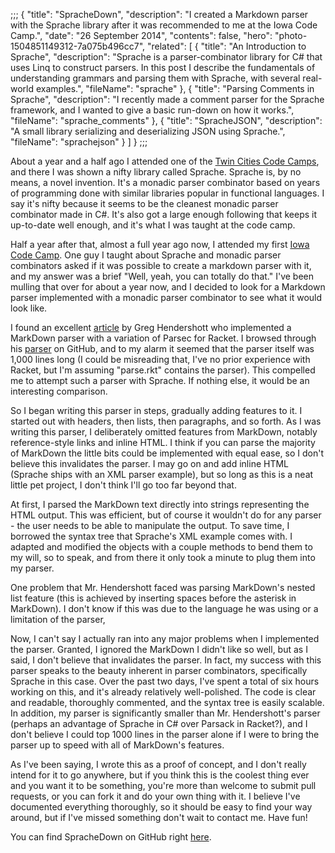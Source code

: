 ;;;
{
	"title": "SpracheDown",
	"description": "I created a Markdown parser with the Sprache library after it was recommended to me at the Iowa Code Camp.",
	"date": "26 September 2014",
	"contents": false,
	"hero": "photo-1504851149312-7a075b496cc7",
    "related": [
		{ "title": "An Introduction to Sprache", "description": "Sprache is a parser-combinator library for C# that uses Linq to construct parsers. In this post I describe the fundamentals of understanding grammars and parsing them with Sprache, with several real-world examples.", "fileName": "sprache" },
        { "title": "Parsing Comments in Sprache", "description": "I recently made a comment parser for the Sprache framework, and I wanted to give a basic run-down on how it works.", "fileName": "sprache_comments" },
        { "title": "SpracheJSON", "description": "A small library serializing and deserializing JSON using Sprache.", "fileName": "sprachejson" }
    ]
}
;;;

About a year and a half ago I attended one of the [Twin Cities Code Camps](http://www.twincitiescodecamp.com), and there I was shown a nifty library called Sprache. Sprache is, by no means, a novel invention. It's a monadic parser combinator based on years of programming done with similar libraries popular in functional languages. I say it's nifty because it seems to be the cleanest monadic parser combinator made in C#. It's also got a large enough following that keeps it up-to-date well enough, and it's what I was taught at the code camp.

Half a year after that, almost a full year ago now, I attended my first [Iowa Code Camp](http://www.iowacodecamp.com). One guy I taught about Sprache and monadic parser combinators asked if it was possible to create a markdown parser with it, and my answer was a brief "Well, yeah, you can totally do that." I've been mulling that over for about a year now, and I decided to look for a Markdown parser implemented with a monadic parser combinator to see what it would look like.

I found an excellent [article](http://www.greghendershott.com/2013/11/markdown-parser-redesign.html) by Greg Hendershott who implemented a MarkDown parser with a variation of Parsec for Racket. I browsed through his [parser](https://github.com/greghendershott/markdown) on GitHub, and to my alarm it seemed that the parser itself was 1,000 lines long (I could be misreading that, I've no prior experience with Racket, but I'm assuming "parse.rkt" contains the parser). This compelled me to attempt such a parser with Sprache. If nothing else, it would be an interesting comparison.

So I began writing this parser in steps, gradually adding features to it. I started out with headers, then lists, then paragraphs, and so forth. As I was writing this parser, I deliberately omitted features from MarkDown, notably reference-style links and inline HTML. I think if you can parse the majority of MarkDown the little bits could be implemented with equal ease, so I don't believe this invalidates the parser. I may go on and add inline HTML (Sprache ships with an XML parser example), but so long as this is a neat little pet project, I don't think I'll go too far beyond that.

At first, I parsed the MarkDown text directly into strings representing the HTML output. This was efficient, but of course it wouldn't do for any parser - the user needs to be able to manipulate the output. To save time, I borrowed the syntax tree that Sprache's XML example comes with. I adapted and modified the objects with a couple methods to bend them to my will, so to speak, and from there it only took a minute to plug them into my parser.

One problem that Mr. Hendershott faced was parsing MarkDown's nested list feature (this is achieved by inserting spaces before the asterisk in MarkDown). I don't know if this was due to the language he was using or a limitation of the parser, 

Now, I can't say I actually ran into any major problems when I implemented the parser. Granted, I ignored the MarkDown I didn't like so well, but as I said, I don't believe that invalidates the parser. In fact, my success with this parser speaks to the beauty inherent in parser combinators, specifically Sprache in this case. Over the past two days, I've spent a total of six hours working on this, and it's already relatively well-polished. The code is clear and readable, thoroughly commented, and the syntax tree is easily scalable. In addition, my parser is significantly smaller than Mr. Hendershott's parser (perhaps an advantage of Sprache in C# over Parsack in Racket?), and I don't believe I could top 1000 lines in the parser alone if I were to bring the parser up to speed with all of MarkDown's features.

As I've been saying, I wrote this as a proof of concept, and I don't really intend for it to go anywhere, but if you think this is the coolest thing ever and you want it to be something, you're more than welcome to submit pull requests, or you can fork it and do your own thing with it. I believe I've documented everything thoroughly, so it should be easy to find your way around, but if I've missed something don't wait to contact me. Have fun!

You can find SpracheDown on GitHub right [here](https://github.com/IanWold/SpracheDown).
